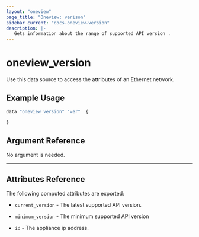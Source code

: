 ```yaml
---
layout: "oneview"
page_title: "Oneview: verison"
sidebar_current: "docs-oneview-version"
description: |-
   Gets information about the range of supported API version .
---
```


# oneview\_version

Use this data source to access the attributes of an Ethernet network.

## Example Usage

```js
data "oneview_version" "ver"  {

}
```

## Argument Reference

No argument is needed.
- - -


## Attributes Reference

The following computed attributes are exported:

* `current_version` - The latest supported API version.

* `minimum_version` - The minimum supported API version

* `id` - The appliance ip address.

